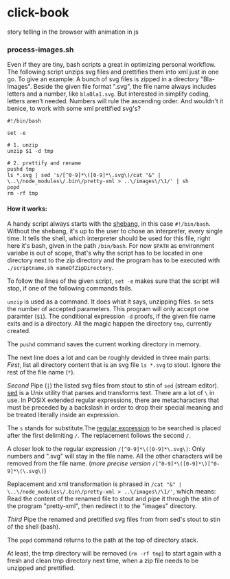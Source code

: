 # click-book

story telling in the browser with animation in js


### process-images.sh

Even if they are tiny, bash scripts a great in optimizing personal workflow. 
The following script unzips svg files and prettifies them into xml just in one go. 
To give an example: 
A bunch of svg files is zipped in a directory "Bla-Images". Beside the given file format ".svg",
the file name always includes letters and a number, like `blaBla1.svg`. But interested in 
simplify coding, letters aren't needed. Numbers will rule the ascending order. And wouldn't it benice, to work with some xml prettified svg's? 

```
#!/bin/bash

set -e

# 1. unzip
unzip $1 -d tmp

# 2. prettify and rename
pushd tmp
ls *.svg | sed 's/[^0-9]*\([0-9]*\.svg\)/cat "&" | \..\/node_modules\/.bin\/pretty-xml > ..\/images\/\1/' | sh
popd
rm -rf tmp
```
#### How it works:
A handy script always starts with the [shebang](https://en.wikipedia.org/wiki/Shebang_(Unix)), 
in this case `#!/bin/bash`.
Without the shebang, it's up to the user to chose an interpreter, every single time.
It tells the shell, which interpreter should be used for this file, 
right here it's bash, given in the path `/bin/bash`. For now `$PATH` as environment variabe is 
out of scope, that's why the script has to be located in one directory next to the zip directory
and the program has to be executed with `./scriptname.sh nameOfZipDirectory`.

To follow the lines of the given script, `set -e` makes sure that the script will stop, if one of the following commands fails. 

`unzip` is used as a command. It does what it says, unzipping files. 
`$n` sets the number of accepted parameters. This program will only accept
one paramter (`$1`). The conditional expression `-d` proofs, if the given file name exits and is a directory. All the magic happen the directory `tmp`, currently created. 

The `pushd` command saves the current working directory in memory. 

The next line does a lot and can be roughly devided in three main parts: 
*First*, list all directory content that is an svg file `ls *.svg` to stout. Ignore the rest of the file name (`*`). 

*Second* Pipe (`|`) the listed svg files from stout to stin of `sed` (stream editor).
[sed](https://en.wikipedia.org/wiki/Sed#Mode_of_operation) is a Unix utility that parses and 
transforms text. There are a lot of `\` in use. In POSIX extended regular expressions, there are metacharacters
that must be preceded by a backslash in order to drop their special meaning and be treated literally inside an 
expression. 

The `s` stands for substitute.The [regular expression](https://en.wikipedia.org/wiki/Regular_expression) to
be searched is placed after the first delimiting `/`. The replacement follows the second `/`. 

A closer look to the regular expression `/[^0-9]*\([0-9]*\.svg\)`: Only numbers and ".svg" will stay in the file 
name. All the other characters will be removed from the file name. 
(*more precise version* `/[^0-9]*\([0-9]*\)[^0-9]*\(\.svg\)`)

Replacement and xml transformation is phrased in `/cat "&" | \..\/node_modules\/.bin\/pretty-xml > ..\/images\/\1/'`, which means:
Read the content of the renamed file to stout and pipe it through the stin of the program "pretty-xml", then redirect it to the "images" directory.  

*Third* Pipe the renamed and prettified svg files from from sed's stout to stin of the shell (bash). 

The `popd` command returns to the path at the top of directory stack.

At least, the tmp directory will be removed (`rm -rf tmp`) to start again with a fresh and clean tmp directory next time, when a zip file needs to be unzipped and prettified.
